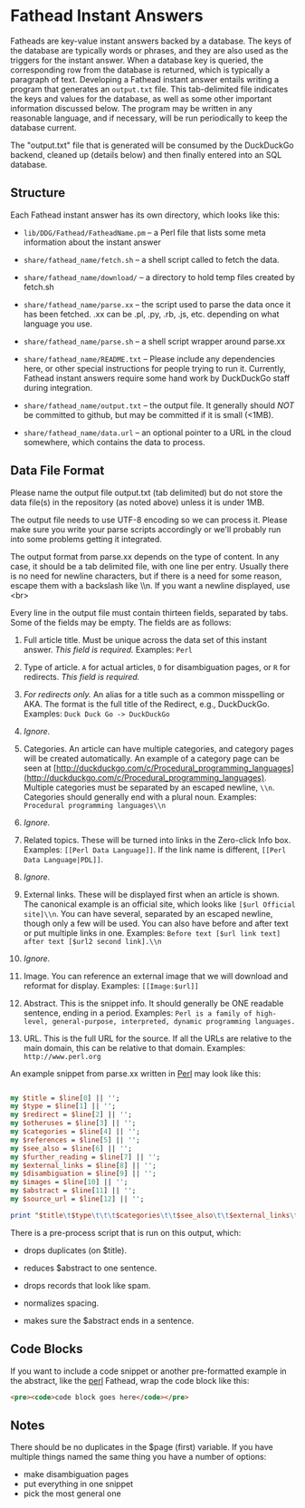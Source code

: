 # Fathead Instant Answers

Fatheads are key-value instant answers backed by a database. The keys of the database are typically words or phrases, and they are also used as the triggers for the instant answer. When a database key is queried, the corresponding row from the database is returned, which is typically a paragraph of text. Developing a Fathead instant answer entails writing a program that generates an ``output.txt`` file. This tab-delimited file indicates the keys and values for the database, as well as some other important information discussed below. The program may be written in any reasonable language, and if necessary, will be run periodically to keep the database current.

The "output.txt" file that is generated will be consumed by the DuckDuckGo backend, cleaned up (details below) and then finally entered into an SQL database.

## Structure

Each Fathead instant answer has its own directory, which looks like this:

- ``lib/DDG/Fathead/FatheadName.pm`` &ndash; a Perl file that lists some meta information about the instant answer

- ``share/fathead_name/fetch.sh`` &ndash; a shell script called to fetch the data. 

- ``share/fathead_name/download/`` &ndash; a directory to hold temp files created by fetch.sh

- ``share/fathead_name/parse.xx`` &ndash; the script used to parse the data once it has been fetched. .xx can be .pl, .py, .rb, .js, etc. depending on what language you use.

- ``share/fathead_name/parse.sh`` &ndash; a shell script wrapper around parse.xx

- ``share/fathead_name/README.txt`` &ndash; Please include any dependencies here, or other special instructions for people trying to run it. Currently, Fathead instant answers require some hand work by DuckDuckGo staff during integration.

- ``share/fathead_name/output.txt`` &ndash; the output file. It generally should *NOT* be committed to github, but may be committed if it is small (<1MB).

- ``share/fathead_name/data.url`` &ndash; an optional pointer to a URL in the cloud somewhere, which contains the data to process.


## Data File Format

Please name the output file output.txt (tab delimited) but do not store the data file(s) in the repository (as noted above) unless it is under 1MB.

The output file needs to use UTF-8 encoding so we can process it. Please make sure you write your parse scripts accordingly or we'll probably run into some problems getting it integrated.

The output format from parse.xx depends on the type of content. In any case, it should be a tab delimited file, with one line per entry. Usually there is no need for newline characters, but if there is a need for some reason, escape them with a backslash like \\\n. If you want a newline displayed, use &lt;br&gt;

Every line in the output file must contain thirteen fields, separated by tabs. Some of the fields may be empty. The fields are as follows:

  1. Full article title. Must be unique across the data set of this instant answer. *This field is required.* Examples: ``Perl``

  2. Type of article. ``A`` for actual articles, ``D`` for disambiguation pages, or ``R`` for redirects. *This field is required.*

  3. *For redirects only.* An alias for a title such as a common misspelling or AKA. The format is the full title of the Redirect, e.g., DuckDuckGo. Examples: ``Duck Duck Go -> DuckDuckGo``

  4. *Ignore.*

  5. Categories. An article can have multiple categories, and category pages will be created automatically. An example of a category page can be seen at [http://duckduckgo.com/c/Procedural_programming_languages](http://duckduckgo.com/c/Procedural_programming_languages). Multiple categories must be separated by an escaped newline, ``\\n``. Categories should generally end with a plural noun. Examples: ``Procedural programming languages\\n``

  6. *Ignore.*

  7. Related topics. These will be turned into links in the Zero-click Info box. Examples: ``[[Perl Data Language]]``. If the link name is different, ``[[Perl Data Language|PDL]]``.

  8. *Ignore.*

  9. External links. These will be displayed first when an article is shown. The canonical example is an official site, which looks like ``[$url Official site]\\n``. You can have several, separated by an escaped newline, though only a few will be used. You can also have before and after text or put multiple links in one. Examples: ``Before text [$url link text] after text [$url2 second link].\\n``

  10. *Ignore.*

  11. Image. You can reference an external image that we will download and reformat for display. Examples: ``[[Image:$url]]``

  12. Abstract. This is the snippet info. It should generally be ONE readable sentence, ending in a period. Examples: ``Perl is a family of high-level, general-purpose, interpreted, dynamic programming languages.``

  13. URL. This is the full URL for the source. If all the URLs are relative to the main domain, this can be relative to that domain. Examples: ``http://www.perl.org``



An example snippet from parse.xx written in [Perl](https://duckduckgo.com/Perl) may look like this:

```perl

my $title = $line[0] || '';
my $type = $line[1] || '';
my $redirect = $line[2] || '';
my $otheruses = $line[3] || '';
my $categories = $line[4] || '';
my $references = $line[5] || '';
my $see_also = $line[6] || '';
my $further_reading = $line[7] || '';
my $external_links = $line[8] || '';
my $disambiguation = $line[9] || '';
my $images = $line[10] || '';
my $abstract = $line[11] || '';
my $source_url = $line[12] || '';

print "$title\t$type\t\t\t$categories\t\t$see_also\t\t$external_links\t\t$images\t$abstract\t$source_url\n";
```

There is a pre-process script that is run on this output, which:

* drops duplicates (on $title).

* reduces $abstract to one sentence.

* drops records that look like spam.

* normalizes spacing.

* makes sure the $abstract ends in a sentence.


## Code Blocks

If you want to include a code snippet or another pre-formatted example in the abstract, like the [perl](https://duckduckgo.com/?q=perl+open) Fathead, wrap the code block like this:

```html
<pre><code>code block goes here</code></pre>
```

## Notes

There should be no duplicates in the $page (first) variable. If you have multiple things named the same thing you have a number of options:
  - make disambiguation pages
  - put everything in one snippet
  - pick the most general one
